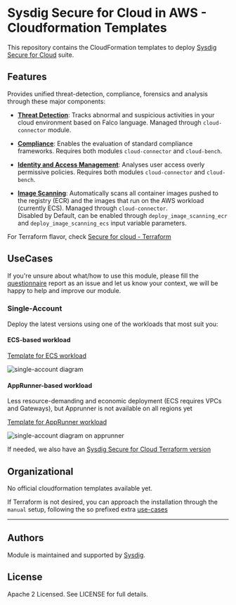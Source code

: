 # Sysdig Secure for Cloud in AWS - Cloudformation Templates

This repository contains the CloudFormation templates to deploy [Sysdig Secure for Cloud](https://docs.sysdig.com/en/docs/sysdig-secure/sysdig-secure-for-cloud/) suite.

## Features
Provides unified threat-detection, compliance, forensics and analysis through these major components:

* **[Threat Detection](https://docs.sysdig.com/en/docs/sysdig-secure/insights/)**: Tracks abnormal and suspicious activities in your cloud environment based on Falco language. Managed through `cloud-connector` module. <br/>

* **[Compliance](https://docs.sysdig.com/en/docs/sysdig-secure/posture/compliance/compliance-unified-/)**: Enables the evaluation of standard compliance frameworks. Requires both modules  `cloud-connector` and `cloud-bench`. <br/>

* **[Identity and Access Management](https://docs.sysdig.com/en/docs/sysdig-secure/posture/identity-and-access/)**: Analyses user access overly permissive policies. Requires both modules  `cloud-connector` and `cloud-bench`. <br/>

* **[Image Scanning](https://docs.sysdig.com/en/docs/sysdig-secure/scanning/)**: Automatically scans all container images pushed to the registry (ECR) and the images that run on the AWS workload (currently ECS). Managed through `cloud-connector`. <br/>Disabled by Default, can be enabled through `deploy_image_scanning_ecr` and `deploy_image_scanning_ecs` input variable parameters.<br/>

For Terraform flavor, check [Secure for cloud - Terraform](https://github.com/sysdiglabs/terraform-aws-secure-for-cloud/)


## UseCases

If you're unsure about what/how to use this module, please fill the [questionnaire](https://github.com/sysdiglabs/terraform-aws-secure-for-cloud/blob/master/use-cases/_questionnaire.md) report as an issue and let us know your context, we will be happy to help and improve our module.

### Single-Account

Deploy the latest versions using one of the workloads that most suit you:

#### ECS-based workload

[Template for ECS workload](https://console.aws.amazon.com/cloudformation/home#/stacks/quickCreate?stackName=Sysdig-CloudVision&templateURL=https://cf-templates-cloudvision-ci.s3-eu-west-1.amazonaws.com/ecs/latest/entry-point.yaml)
 
![single-account diagram](https://raw.githubusercontent.com/sysdiglabs/terraform-aws-secure-for-cloud/master/examples/single-account-ecs/diagram-single.png)


#### AppRunner-based workload

Less resource-demanding and economic deployment (ECS requires VPCs and Gateways), but Apprunner is not available on all regions yet

[Template for AppRunner workload](https://console.aws.amazon.com/cloudformation/home#/stacks/quickCreate?stackName=Sysdig-CloudVision&templateURL=https://cf-templates-cloudvision-ci.s3-eu-west-1.amazonaws.com/apprunner/latest/entry-point.yaml)

![single-account diagram on apprunner](https://raw.githubusercontent.com/sysdiglabs/terraform-aws-secure-for-cloud/master/examples/single-account-apprunner/diagram-single.png)


If needed, we also have an <a href="https://github.com/sysdiglabs/terraform-aws-secure-for-cloud">Sysdig Secure for Cloud Terraform version</a>


## Organizational

No official cloudformation templates available yet.

If Terraform is not desired, you can approach the installation through the `manual` setup, following the so prefixed 
extra [use-cases](https://github.com/sysdiglabs/terraform-aws-secure-for-cloud/tree/master/use-cases)

---
## Authors

Module is maintained and supported by [Sysdig](https://sysdig.com).

## License

Apache 2 Licensed. See LICENSE for full details.
